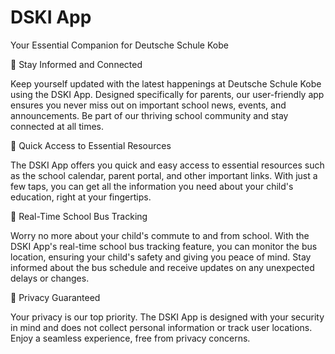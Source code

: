 # DSKI App

Your Essential Companion for Deutsche Schule Kobe

🔸 Stay Informed and Connected

Keep yourself updated with the latest happenings at Deutsche Schule Kobe using the DSKI App. 
Designed specifically for parents, our user-friendly app ensures you never miss out on important 
school news, events, and announcements. Be part of our thriving school community and stay connected at all times.

🔸 Quick Access to Essential Resources

The DSKI App offers you quick and easy access to essential resources such as the school calendar, 
parent portal, and other important links. With just a few taps, you can get all the information you 
need about your child's education, right at your fingertips.

🔸 Real-Time School Bus Tracking

Worry no more about your child's commute to and from school. With the DSKI App's real-time school 
bus tracking feature, you can monitor the bus location, ensuring your child's safety and giving you 
peace of mind. Stay informed about the bus schedule and receive updates on any unexpected delays or changes.

🔸 Privacy Guaranteed

Your privacy is our top priority. The DSKI App is designed with your security in mind and does not 
collect personal information or track user locations. Enjoy a seamless experience, free from privacy concerns.
